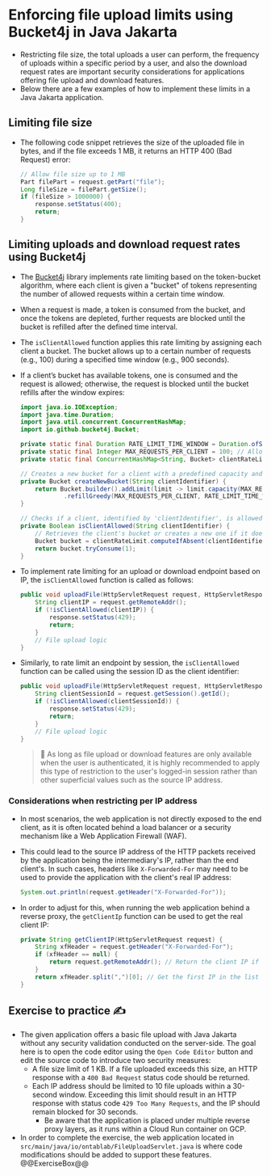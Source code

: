 # Enforcing file upload limits using Bucket4j in Java Jakarta

* Restricting file size, the total uploads a user can perform, the frequency of uploads within a specific period by a user, and also the download request rates are important security considerations for applications offering file upload and download features.
* Below there are a few examples of how to implement these limits in a Java Jakarta application.

## Limiting file size

* The following code snippet retrieves the size of the uploaded file in bytes, and if the file exceeds 1 MB, it returns an HTTP 400 (Bad Request) error:

  ```java
  // Allow file size up to 1 MB
  Part filePart = request.getPart("file");
  Long fileSize = filePart.getSize();
  if (fileSize > 1000000) {
      response.setStatus(400);
      return;
  }
  ```

## Limiting uploads and download request rates using Bucket4j

* The [Bucket4j][1] library implements rate limiting based on the token-bucket algorithm, where each client is given a "bucket" of tokens representing the number of allowed requests within a certain time window.
* When a request is made, a token is consumed from the bucket, and once the tokens are depleted, further requests are blocked until the bucket is refilled after the defined time interval.
* The `isClientAllowed` function applies this rate limiting by assigning each client a bucket. The bucket allows up to a certain number of requests (e.g., 100) during a specified time window (e.g., 900 seconds).
* If a client’s bucket has available tokens, one is consumed and the request is allowed; otherwise, the request is blocked until the bucket refills after the window expires:

  ```java
  import java.io.IOException;
  import java.time.Duration;
  import java.util.concurrent.ConcurrentHashMap;
  import io.github.bucket4j.Bucket;
  ```

  ```java
  private static final Duration RATE_LIMIT_TIME_WINDOW = Duration.ofSeconds(900); // 15 minutes window
  private static final Integer MAX_REQUESTS_PER_CLIENT = 100; // Allow 100 requests per IP per 15 minutes
  private static final ConcurrentHashMap<String, Bucket> clientRateLimit = new ConcurrentHashMap<>();

  // Creates a new bucket for a client with a predefined capacity and refill rate
  private Bucket createNewBucket(String clientIdentifier) {
      return Bucket.builder().addLimit(limit -> limit.capacity(MAX_REQUESTS_PER_CLIENT)
              .refillGreedy(MAX_REQUESTS_PER_CLIENT, RATE_LIMIT_TIME_WINDOW)).build();
  }

  // Checks if a client, identified by 'clientIdentifier', is allowed to proceed based on their rate limit
  private Boolean isClientAllowed(String clientIdentifier) {
      // Retrieves the client's bucket or creates a new one if it doesn't exist
      Bucket bucket = clientRateLimit.computeIfAbsent(clientIdentifier, this::createNewBucket);
      return bucket.tryConsume(1);
  }
  ```

* To implement rate limiting for an upload or download endpoint based on IP, the `isClientAllowed` function is called as follows:

  ```java
  public void uploadFile(HttpServletRequest request, HttpServletResponse response) {
      String clientIP = request.getRemoteAddr();
      if (!isClientAllowed(clientIP)) {
          response.setStatus(429);
          return;
      }
      // File upload logic
  }
  ```

* Similarly, to rate limit an endpoint by session, the `isClientAllowed` function can be called using the session ID as the client identifier:

  ```java
  public void uploadFile(HttpServletRequest request, HttpServletResponse response) {
      String clientSessionId = request.getSession().getId();
      if (!isClientAllowed(clientSessionId)) {
          response.setStatus(429);
          return;
      }
      // File upload logic
  }
  ```

  > :older_man: As long as file upload or download features are only available when the user is authenticated, it is highly recommended to apply this type of restriction to the user's logged-in session rather than other superficial values such as the source IP address.

### Considerations when restricting per IP address

* In most scenarios, the web application is not directly exposed to the end client, as it is often located behind a load balancer or a security mechanism like a Web Application Firewall (WAF).
* This could lead to the source IP address of the HTTP packets received by the application being the intermediary's IP, rather than the end client's. In such cases, headers like `X-Forwarded-For` may need to be used to provide the application with the client's real IP address:
  
  ```java
  System.out.println(request.getHeader("X-Forwarded-For"));
  ```

* In order to adjust for this, when running the web application behind a reverse proxy, the `getClientIp` function can be used to get the real client IP:

  ```java
  private String getClientIP(HttpServletRequest request) {
      String xfHeader = request.getHeader("X-Forwarded-For");
      if (xfHeader == null) {
          return request.getRemoteAddr(); // Return the client IP if the header is not present
      }
      return xfHeader.split(",")[0]; // Get the first IP in the list if the header exists
  }
  ```

## Exercise to practice :writing_hand:

* The given application offers a basic file upload with Java Jakarta without any security validation conducted on the server-side. The goal here is to open the code editor using the `Open Code Editor` button and edit the source code to introduce two security measures:
  * A file size limit of 1 KB. If a file uploaded exceeds this size, an HTTP response with a `400 Bad Request` status code should be returned.
  * Each IP address should be limited to 10 file uploads within a 30-second window. Exceeding this limit should result in an HTTP response with status code `429 Too Many Requests`, and the IP should remain blocked for 30 seconds.
    * Be aware that the application is placed under multiple reverse proxy layers, as it runs within a Cloud Run container on GCP.
* In order to complete the exercise, the web application located in `src/main/java/io/ontablab/FileUploadServlet.java` is where code modifications should be added to support these features.
  @@ExerciseBox@@

[1]: https://github.com/bucket4j/bucket4j
